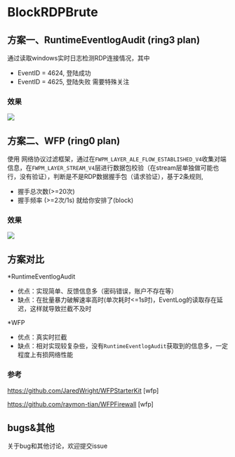 # BlockRDPBrute
## 方案一、RuntimeEventlogAudit (ring3 plan)
通过读取windows实时日志检测RDP连接情况，其中
* EventID = 4624, 登陆成功
* EventID = 4625, 登陆失败
需要特殊关注
### 效果
![](https://github.com/y11en/BlockRDPBrute/blob/master/RuntimeEventLogAudit/img/test.png)

## 方案二、WFP (ring0 plan)
使用 网络协议过滤框架，通过在`FWPM_LAYER_ALE_FLOW_ESTABLISHED_V4`收集对端信息，在`FWPM_LAYER_STREAM_V4`层进行数据包校验（在stream层单独做可能也行，没有验证），判断是不是RDP数据握手包（请求验证），基于2条规则,
* 握手总次数(>=20次)
* 握手频率 (>=2次/1s)
就给你安排了(block)
### 效果
![](https://github.com/y11en/BlockRDPBrute/blob/master/WFP/img/test.png)

## 方案对比
*RuntimeEventlogAudit

* 优点：实现简单、反馈信息多（密码错误，账户不存在等）
* 缺点：在批量暴力破解速率高时(单次耗时<=1s时)，EventLog的读取存在延迟，这样就导致拦截不及时

*WFP

* 优点：真实时拦截
* 缺点：相对实现较复杂些，没有`RuntimeEventlogAudit`获取到的信息多，一定程度上有损网络性能



### 参考
https://github.com/JaredWright/WFPStarterKit [wfp]

https://github.com/raymon-tian/WFPFirewall [wfp]

## bugs&其他
关于bug和其他讨论，欢迎提交issue
